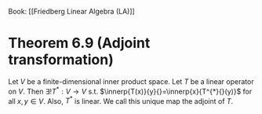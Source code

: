 Book: [[Friedberg Linear Algebra (LA)]]
# Theorem 6.9 (Adjoint transformation)
Let $V$ be a finite-dimensional inner product space.
Let $T$ be a linear operator on $V$.
Then $\exists!T^{*}:V\to V$ s.t. $\innerp{T(x)}{y}{}=\innerp{x}{T^{*}{}(y)}$ for all $x,y\in V$.
Also, $T^{*}$ is linear.
We call this unique map the adjoint of $T$.